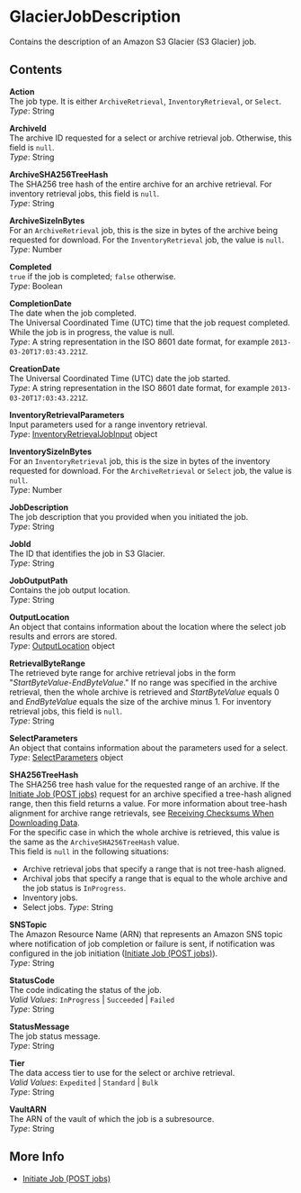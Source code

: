 # GlacierJobDescription<a name="api-GlacierJobDescription"></a>

Contains the description of an Amazon S3 Glacier \(S3 Glacier\) job\.

## Contents<a name="api-GlacierJobDescription-contents"></a>

**Action**  
The job type\. It is either `ArchiveRetrieval`, `InventoryRetrieval`, or `Select`\.  
*Type*: String

**ArchiveId**  
The archive ID requested for a select or archive retrieval job\. Otherwise, this field is `null`\.  
*Type*: String

**ArchiveSHA256TreeHash**  
The SHA256 tree hash of the entire archive for an archive retrieval\. For inventory retrieval jobs, this field is `null`\.  
*Type*: String

**ArchiveSizeInBytes**  
For an `ArchiveRetrieval` job, this is the size in bytes of the archive being requested for download\. For the `InventoryRetrieval` job, the value is `null`\.  
*Type*: Number

**Completed**  
`true` if the job is completed; `false` otherwise\.  
*Type*: Boolean

**CompletionDate**  
The date when the job completed\.  
The Universal Coordinated Time \(UTC\) time that the job request completed\. While the job is in progress, the value is null\.  
*Type*: A string representation in the ISO 8601 date format, for example `2013-03-20T17:03:43.221Z`\.

**CreationDate**  
The Universal Coordinated Time \(UTC\) date the job started\.  
*Type*: A string representation in the ISO 8601 date format, for example `2013-03-20T17:03:43.221Z`\.

**InventoryRetrievalParameters**  
Input parameters used for a range inventory retrieval\.  
*Type*: [InventoryRetrievalJobInput](api-InventoryRetrievalJobInput.md) object

**InventorySizeInBytes**  
For an `InventoryRetrieval` job, this is the size in bytes of the inventory requested for download\. For the `ArchiveRetrieval` or `Select` job, the value is `null`\.  
*Type*: Number

**JobDescription**  
The job description that you provided when you initiated the job\.  
*Type*: String

**JobId**  
The ID that identifies the job in S3 Glacier\.  
*Type*: String

**JobOutputPath**  
Contains the job output location\.  
*Type*: String

**OutputLocation**  
 An object that contains information about the location where the select job results and errors are stored\.   
*Type*: [OutputLocation](api-OutputLocation.md) object

**RetrievalByteRange**  
The retrieved byte range for archive retrieval jobs in the form "*StartByteValue*\-*EndByteValue*\." If no range was specified in the archive retrieval, then the whole archive is retrieved and *StartByteValue* equals 0 and *EndByteValue* equals the size of the archive minus 1\. For inventory retrieval jobs, this field is `null`\.   
*Type*: String

**SelectParameters**  
An object that contains information about the parameters used for a select\.  
*Type*: [SelectParameters](api-SelectParameters.md) object

**SHA256TreeHash**  
The SHA256 tree hash value for the requested range of an archive\. If the [Initiate Job \(POST jobs\)](api-initiate-job-post.md) request for an archive specified a tree\-hash aligned range, then this field returns a value\. For more information about tree\-hash alignment for archive range retrievals, see [Receiving Checksums When Downloading Data](checksum-calculations-range.md)\.  
For the specific case in which the whole archive is retrieved, this value is the same as the `ArchiveSHA256TreeHash` value\.   
This field is `null` in the following situations:  
+ Archive retrieval jobs that specify a range that is not tree\-hash aligned\.
+ Archival jobs that specify a range that is equal to the whole archive and the job status is `InProgress`\. 
+ Inventory jobs\.
+ Select jobs\.
*Type*: String

**SNSTopic**  
The Amazon Resource Name \(ARN\) that represents an Amazon SNS topic where notification of job completion or failure is sent, if notification was configured in the job initiation \([Initiate Job \(POST jobs\)](api-initiate-job-post.md)\)\.  
*Type*: String

**StatusCode**  
The code indicating the status of the job\.  
*Valid Values*: `InProgress` \| `Succeeded` \| `Failed`  
*Type*: String

**StatusMessage**  
The job status message\.  
*Type*: String

**Tier**  
The data access tier to use for the select or archive retrieval\.  
*Valid Values*: `Expedited` \| `Standard` \| `Bulk`  
*Type*: String

**VaultARN**  
The ARN of the vault of which the job is a subresource\.  
*Type*: String

## More Info<a name="more-info-api-GlacierJobDescription"></a>
+ [Initiate Job \(POST jobs\)](api-initiate-job-post.md)